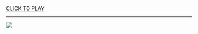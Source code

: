 
<a href="https://premium76.site?title=snake_game_snake_game_snake_game&ref=12M">CLICK TO PLAY</a></h3>
<hr>

<a href="https://premium76.site?title=snake_game_snake_game_snake_game&ref=12M"><img src="https://clearcache.store/games.png"></a>



